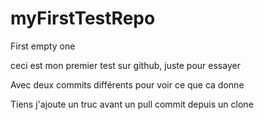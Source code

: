 myFirstTestRepo
===============

First empty one


ceci est mon premier test sur github, juste pour essayer	

Avec deux commits différents pour voir ce que ca donne

Tiens j'ajoute un truc avant un pull
commit depuis un clone
